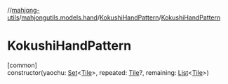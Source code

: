 //[mahjong-utils](../../../index.md)/[mahjongutils.models.hand](../index.md)/[KokushiHandPattern](index.md)/[KokushiHandPattern](-kokushi-hand-pattern.md)

# KokushiHandPattern

[common]\
constructor(yaochu: [Set](https://kotlinlang.org/api/latest/jvm/stdlib/kotlin.collections/-set/index.html)&lt;[Tile](../../mahjongutils.models/-tile/index.md)&gt;, repeated: [Tile](../../mahjongutils.models/-tile/index.md)?, remaining: [List](https://kotlinlang.org/api/latest/jvm/stdlib/kotlin.collections/-list/index.html)&lt;[Tile](../../mahjongutils.models/-tile/index.md)&gt;)
